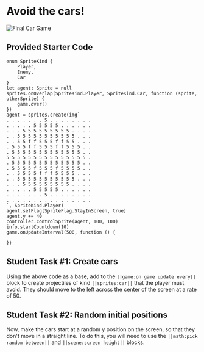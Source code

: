 # Avoid the cars!

![Final Car Game](/static/courses/csintro2/review/final-car-avoid.gif)

## Provided Starter Code

```blocks
enum SpriteKind {
    Player,
    Enemy,
    Car
}
let agent: Sprite = null
sprites.onOverlap(SpriteKind.Player, SpriteKind.Car, function (sprite, otherSprite) {
    game.over()
})
agent = sprites.create(img`
. . . . . . . 5 . . . . . . . . 
. . . . . 5 5 5 5 5 . . . . . . 
. . . 5 5 5 5 5 5 5 5 5 . . . . 
. . 5 5 5 5 5 5 5 5 5 5 5 . . . 
. . 5 5 f f 5 5 5 f f 5 5 . . . 
. 5 5 5 f f 5 5 5 f f 5 5 5 . . 
. 5 5 5 5 5 5 5 5 5 5 5 5 5 . . 
5 5 5 5 5 5 5 5 5 5 5 5 5 5 5 . 
. 5 5 5 5 5 5 5 5 5 5 5 5 5 . . 
. 5 5 5 5 f 5 5 5 f 5 5 5 5 . . 
. . 5 5 5 5 f f f 5 5 5 5 . . . 
. . 5 5 5 5 5 5 5 5 5 5 5 . . . 
. . . 5 5 5 5 5 5 5 5 5 . . . . 
. . . . . 5 5 5 5 5 . . . . . . 
. . . . . . . 5 . . . . . . . . 
. . . . . . . . . . . . . . . . 
`, SpriteKind.Player)
agent.setFlag(SpriteFlag.StayInScreen, true)
agent.y += 40
controller.controlSprite(agent, 100, 100)
info.startCountdown(10)
game.onUpdateInterval(500, function () {

})
```

## Student Task #1: Create cars

Using the above code as a base, add to the ``||game:on game update every||`` block to create projectiles of kind ``||sprites:car||`` that the player must avoid. They should move to the left across the center of the screen at a rate of 50. 

## Student Task #2: Random initial positions

Now, make the cars start at a random y position on the screen, so that they don't move in a straight line. To do this, you will need to use the ``||math:pick random between||`` and ``||scene:screen height||`` blocks.
